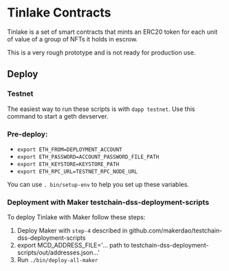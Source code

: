 # Tinlake Contracts
Tinlake is a set of smart contracts that mints an ERC20 token for each unit of value of a group of NFTs it holds in escrow. 

This is a very rough prototype and is not ready for production use.

## Deploy

### Testnet
The easiest way to run these scripts is with `dapp testnet`. Use this command to start a geth devserver.

### Pre-deploy:

- `export ETH_FROM=DEPLOYMENT_ACCOUNT`
- `export ETH_PASSWORD=ACCOUNT_PASSWORD_FILE_PATH`
- `export ETH_KEYSTORE=KEYSTORE_PATH`
- `export ETH_RPC_URL=TESTNET_RPC_NODE_URL`

You can use `. bin/setup-env` to help you set up these variables.

### Deployment with Maker testchain-dss-deployment-scripts
To deploy Tinlake with Maker follow these steps:

1) Deploy Maker with `step-4` described in github.com/makerdao/testchain-dss-deployment-scripts
2) export MCD_ADDRESS_FILE='... path to testchain-dss-deployment-scripts/out/addresses.json...'
3) Run `./bin/deploy-all-maker`
